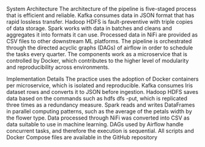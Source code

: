 System Architecture
The architecture of the pipeline is five-staged process that is efficient and reliable. Kafka consumes data in JSON format that has rapid lossless transfer. Hadoop HDFS is fault-preventive with triple copies of data storage. Spark works with data in batches and cleans and aggregates it into formats it can use. Processed data in NiFi are provided as CSV files to other downstream ML platforms. The pipeline is orchestrated through the directed acyclic graphs (DAGs) of airflow in order to schedule the tasks every quarter. The components work as a microservice that is controlled by Docker, which contributes to the higher level of modularity and reproducibility across environments.

Implementation Details
The practice uses the adoption of Docker containers per microservice, which is isolated and reproducible. Kafka consumes Iris dataset rows and converts it to JSON before ingestion. Hadoop HDFS saves data based on the commands such as hdfs dfs -put, which is replicated three times as a redundancy measure. Spark reads and writes DataFrames in parallel computing patterns, such as the average of the petals width by the flower type. Data processed through NiFi was converted into CSV as data suitable to use in machine learning. DAGs used by Airflow handle concurrent tasks, and therefore the execution is sequential. All scripts and Docker Compose files are available in the GitHub repository
